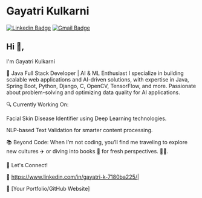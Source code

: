  # Gayatri Kulkarni 
 [![Linkedin Badge](https://img.shields.io/badge/-GayatriKulkarni-blue?style=flat-square&logo=Linkedin&logoColor=white&link=https://www.linkedin.com/in/gayatri-k-7180ba225/)](https://www.linkedin.com/in/gayatri-k-7180ba225/) 
[![Gmail Badge](https://img.shields.io/badge/-gayatrik1029@gmail.com-c14438?style=flat-square&logo=Gmail&logoColor=white&link=mailto:kraghav123@gmail.com)](mailto:gayatrik1029@gmail.com)

## Hi 👋, 
I'm Gayatri Kulkarni

🚀 Java Full Stack Developer | AI & ML Enthusiast
I specialize in building scalable web applications and AI-driven solutions, with expertise in Java, Spring Boot, Python, Django, C, OpenCV, TensorFlow, and more. Passionate about problem-solving and optimizing data quality for AI applications.

🔍 Currently Working On:

Facial Skin Disease Identifier using Deep Learning technologies.

NLP-based Text Validation for smarter content processing.

📚 Beyond Code:
When I’m not coding, you’ll find me traveling to explore new cultures ✈️ or diving into books 📖 for fresh perspectives.
🏄‍♂️. 

📌 Let's Connect!

🔗  https://www.linkedin.com/in/gayatri-k-7180ba225/| 

🔗 [Your Portfolio/GitHub Website]


